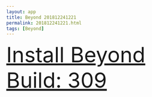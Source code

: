 ```yaml
---
layout: app
title: Beyond 201812241221
permalink: 201812241221.html
tags: [Beyond]
---
```

<div class="pure-g">
    <div class="pure-u-1-1" style="font-size: 4em">
        <a class="pure-button-primary" href="itms-services://?action=download-manifest&url=https%3A%2F%2Flitsungyisigono.github.io%2FTestScript%2Fmanifests%2F201812241221.plist"><i class="fa fa-download" aria-hidden="true"></i>Install Beyond Build: 309</a>
    </div>
</div>